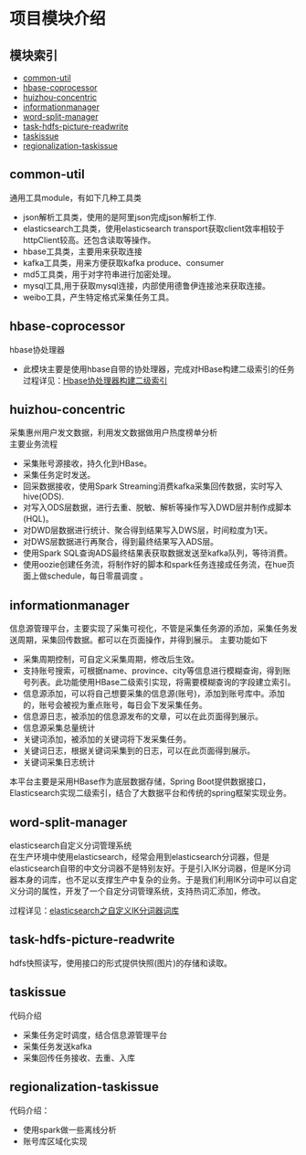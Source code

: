 # 项目模块介绍
## 模块索引
- [common-util](#common-util)
- [hbase-coprocessor](#hbase-coprocessor)
- [huizhou-concentric](#huizhou-concentric)
- [informationmanager](#informationmanager)
- [word-split-manager](#word-split-manager)
- [task-hdfs-picture-readwrite](#task-hdfs-picture-readwrite)
- [taskissue](#taskissue)
- [regionalization-taskissue](#regionalization-taskissue)
## common-util
通用工具module，有如下几种工具类<br>

* json解析工具类，使用的是阿里json完成json解析工作.<br>
* elasticsearch工具类，使用elasticsearch transport获取client效率相较于httpClient较高。还包含读取等操作。
* hbase工具类，主要用来获取连接
* kafka工具类，用来方便获取kafka produce、consumer 
* md5工具类，用于对字符串进行加密处理。
* mysql工具,用于获取mysql连接，内部使用德鲁伊连接池来获取连接。
* weibo工具，产生特定格式采集任务工具。

## hbase-coprocessor
hbase协处理器<br>
* 此模块主要是使用hbase自带的协处理器，完成对HBase构建二级索引的任务<br>
过程详见：[Hbase协处理器构建二级索引](https://blog.csdn.net/soldiers_A/article/details/115676203?spm=1001.2014.3001.5501)  
## huizhou-concentric
采集惠州用户发文数据，利用发文数据做用户热度榜单分析<br>
主要业务流程<br>
* 采集账号源接收，持久化到HBase。
* 采集任务定时发送。
* 回采数据接收，使用Spark Streaming消费kafka采集回传数据，实时写入hive(ODS).
* 对写入ODS层数据，进行去重、脱敏、解析等操作写入DWD层并制作成脚本(HQL)。
* 对DWD层数据进行统计、聚合得到结果写入DWS层，时间粒度为1天。
* 对DWS层数据进行再聚合，得到最终结果写入ADS层。
* 使用Spark SQL查询ADS最终结果表获取数据发送至kafka队列，等待消费。
* 使用oozie创建任务流，将制作好的脚本和spark任务连接成任务流，在hue页面上做schedule，每日零晨调度 。

## informationmanager
信息源管理平台，主要实现了采集可视化，不管是采集任务源的添加，采集任务发送周期，采集回传数据。都可以在页面操作，并得到展示。
主要功能如下<br>
* 采集周期控制，可自定义采集周期，修改后生效。
* 支持账号搜索，可根据name、province、city等信息进行模糊查询，得到账号列表。此功能使用HBase二级索引实现，将需要模糊查询的字段建立索引。
* 信息源添加，可以将自己想要采集的信息源(账号)，添加到账号库中。添加的，账号会被视为重点账号，每日会下发采集任务。
* 信息源日志，被添加的信息源发布的文章，可以在此页面得到展示。
* 信息源采集总量统计
* 关键词添加，被添加的关键词将下发采集任务。
* 关键词日志，根据关键词采集到的日志，可以在此页面得到展示。
* 关键词采集日志统计<br>

本平台主要是采用HBase作为底层数据存储，Spring Boot提供数据接口，Elasticsearch实现二级索引，结合了大数据平台和传统的spring框架实现业务。 

## word-split-manager
elasticsearch自定义分词管理系统<br>
在生产环境中使用elasticsearch，经常会用到elasticsearch分词器，但是elasticsearch自带的中文分词器不是特别友好。于是引入IK分词器，但是IK分词器本身的词库，也不足以支撑生产中复杂的业务。于是我们利用IK分词中可以自定义分词的属性，开发了一个自定分词管理系统，支持热词汇添加，修改。<br>

过程详见：[elasticsearch之自定义IK分词器词库](https://blog.csdn.net/soldiers_A/article/details/116013532?spm=1001.2014.3001.5501)  

## task-hdfs-picture-readwrite
hdfs快照读写，使用接口的形式提供快照(图片)的存储和读取。

## taskissue
代码介绍
* 采集任务定时调度，结合信息源管理平台
* 采集任务发送kafka
* 采集回传任务接收、去重、入库

## regionalization-taskissue
代码介绍：
* 使用spark做一些离线分析
* 账号库区域化实现
